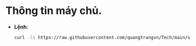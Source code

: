 # Thông tin máy chủ.
   - **Lệnh**:
     ```bash
     curl -ls https://raw.githubusercontent.com/quangtrangvn/Tech/main/server-infor.sh | bash
     ```
